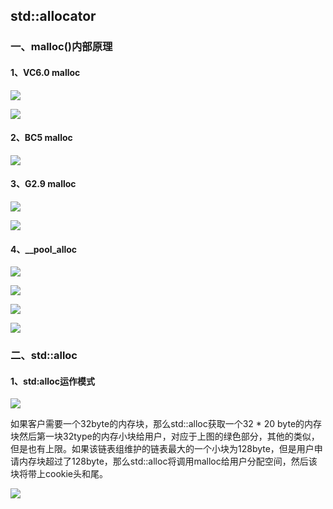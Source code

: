 ## std::allocator ##

### 一、malloc()内部原理 ###

#### 1、VC6.0 malloc ####

![](https://i.imgur.com/gQUae6j.png)

![](https://i.imgur.com/cmEOkpQ.png)

#### 2、BC5 malloc ####

![](https://i.imgur.com/ob9hMFD.png)

#### 3、G2.9 malloc ####

![](https://i.imgur.com/e2MZ9ZG.png)

![](https://i.imgur.com/FVlBA20.png)


#### 4、\_\_pool_alloc ###

![](https://i.imgur.com/K7XxqvN.png)

![](https://i.imgur.com/6MTLUB7.png)

![](https://i.imgur.com/AHgQElz.png)

![](https://i.imgur.com/BVIH5XG.png)


### 二、std::alloc ###

#### 1、std:alloc运作模式 ####

![](https://i.imgur.com/lzcpFvY.png)

如果客户需要一个32byte的内存块，那么std::alloc获取一个32 * 20 byte的内存块然后第一块32type的内存小块给用户，对应于上图的绿色部分，其他的类似，但是也有上限。如果该链表组维护的链表最大的一个小块为128byte，但是用户申请内存块超过了128byte，那么std::alloc将调用malloc给用户分配空间，然后该块将带上cookie头和尾。

![](https://i.imgur.com/8MNTpki.png)
